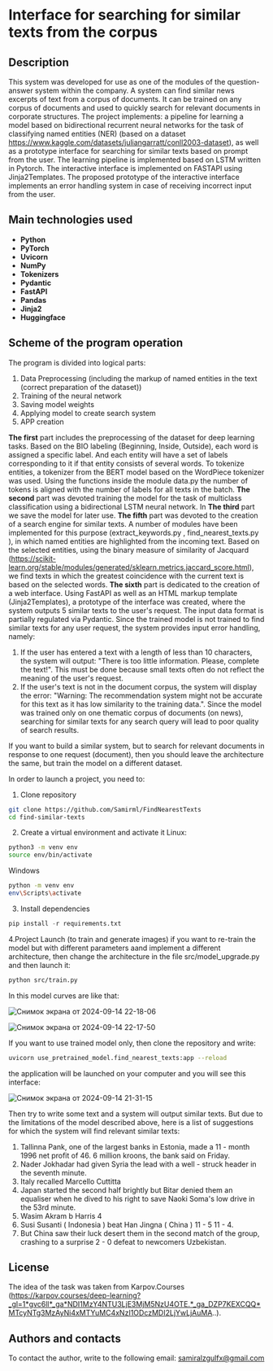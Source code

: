 # Interface for searching for similar texts from the corpus


## Description

This system was developed for use as one of the modules of the question-answer system within the company. A system can find similar news excerpts of text from a corpus of documents. It can be trained on any corpus of documents and used to quickly search for relevant documents in corporate structures.
The project implements: a pipeline for learning a model based on bidirectional recurrent neural networks for the task of classifying named entities (NER) (based on a dataset https://www.kaggle.com/datasets/juliangarratt/conll2003-dataset), as well as a prototype interface for searching for similar texts based on prompt from the user. The learning pipeline is implemented based on LSTM written in Pytorch. The interactive interface is implemented on FASTAPI using Jinja2Templates. 
The proposed prototype of the interactive interface implements an error handling system in case of receiving incorrect input from the user. 


## Main technologies used
- **Python**
- **PyTorch**
- **Uvicorn** 
- **NumPy**
- **Tokenizers** 
- **Pydantic** 
- **FastAPI**
- **Pandas**
- **Jinja2**
- **Huggingface**
  
## Scheme of the program operation

The program is divided into  logical parts:

1. Data Preprocessing (including the markup of named entities in the text (correct preparation of the dataset))
2. Training of the neural network
3. Saving model weights
4. Applying model to create search system
5. APP creation

**The first** part includes the preprocessing of the dataset for deep learning tasks. Based on the BIO labeling (Beginning, Inside, Outside), each word is assigned a specific label. And each entity will have a set of labels corresponding to it if that entity consists of several words. 
To tokenize entities, a tokenizer from the BERT model based on the WordPiece tokenizer was used. Using the functions inside the module data.py the number of tokens is aligned with the number of labels for all texts in the batch.
**The second** part was devoted training the model for the task of multiclass classification using a bidirectional LSTM neural network.
In **The third** part we save the model for later use.
**The fifth** part was devoted to the creation of a search engine for similar texts. A number of modules have been implemented for this purpose (extract_keywords.py , find_nearest_texts.py ), in which named entities are highlighted from the incoming text. Based on the selected entities, using the binary measure of similarity of Jacquard (https://scikit-learn.org/stable/modules/generated/sklearn.metrics.jaccard_score.html), we find texts in which the greatest coincidence with the current text is based on the selected words. 
**The sixth** part is dedicated to the creation of a web interface. Using FastAPI as well as an HTML markup template (Jinja2Templates), a prototype of the interface was created, where the system outputs 5 similar texts to the user's request. The input data format is partially regulated via Pydantic. Since the trained model is not trained to find similar texts for any user request, the system provides input error handling, namely:
1. If the user has entered a text with a length of less than 10 characters, the system will output: "There is too little information. Please, complete the text!". This must be done because small texts often do not reflect the meaning of the user's request.
2. If the user's text is not in the document corpus, the system will display the error: "Warning: The recommendation system might not be accurate for this text as it has low similarity to the training data.". Since the model was trained only on one thematic corpus of documents (on news), searching for similar texts for any search query will lead to poor quality of search results.

If you want to build a similar system, but to search for relevant documents in response to one request (document), then you should leave the architecture the same, but train the model on a different dataset.

In order to launch a project, you need to:
1. Clone repository
```bash
git clone https://github.com/Samirml/FindNearestTexts
cd find-similar-texts
```
2. Create a virtual environment and activate it
Linux:
```bash
python3 -m venv env
source env/bin/activate
```
Windows
```bash
python -m venv env
env\Scripts\activate
```
3. Install dependencies
```py
pip install -r requirements.txt
```
4.Project Launch (to train and generate images)
if you want to re-train the model but with different parameters aand implement a different architecture, then change the architecture in the file src/model_upgrade.py and then 
launch it:
```bash
python src/train.py
```
In this model curves are like that:

![Снимок экрана от 2024-09-14 22-18-06](https://github.com/user-attachments/assets/e2d32cfc-4e51-4bee-81bc-0df83969c500)


![Снимок экрана от 2024-09-14 22-17-50](https://github.com/user-attachments/assets/53e83aff-d918-4e77-9c34-8dc8334db2ba)



If you want to use trained model only, then clone the repository and write:
```bash
uvicorn use_pretrained_model.find_nearest_texts:app --reload
```


the application will be launched on your computer and you will see this interface:

![Снимок экрана от 2024-09-14 21-31-15](https://github.com/user-attachments/assets/c243d743-b854-4101-a8d4-6c482a17a1d7)

Then try to write some text and a system will output similar texts.
But due to the limitations of the model described above, here is a list of suggestions for which the system will find relevant similar texts:
1. Tallinna Pank, one of the largest banks in Estonia, made a 11 - month 1996 net profit of 46. 6 million kroons, the bank said on Friday.
2. Nader Jokhadar had given Syria the lead with a well - struck header in the seventh minute.
3. Italy recalled Marcello Cuttitta
4. Japan started the second half brightly but Bitar denied them an equaliser when he dived to his right to save Naoki Soma's low drive in the 53rd minute.
5. Wasim Akram b Harris 4
6. Susi Susanti ( Indonesia ) beat Han Jingna ( China ) 11 - 5 11 - 4.
7. But China saw their luck desert them in the second match of the group, crashing to a surprise 2 - 0 defeat to newcomers Uzbekistan.

## License
The idea of the task was taken from Karpov.Courses (https://karpov.courses/deep-learning?_gl=1*gvc6ll*_ga*NDI1MzY4NTU3LjE3MjM5NzU4OTE.*_ga_DZP7KEXCQQ*MTcyNTg3MzAyNi4xMTYuMC4xNzI1ODczMDI2LjYwLjAuMA..).

## Authors and contacts
To contact the author, write to the following email: samiralzgulfx@gmail.com

